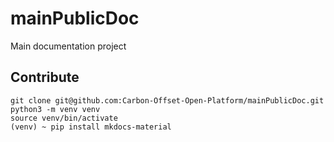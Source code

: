 # mainPublicDoc
Main documentation project

## Contribute
```
git clone git@github.com:Carbon-Offset-Open-Platform/mainPublicDoc.git
python3 -m venv venv
source venv/bin/activate
(venv) ~ pip install mkdocs-material
```
